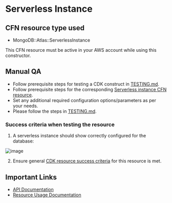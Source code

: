 # Serverless Instance

## CFN resource type used
- MongoDB::Atlas::ServerlessInstance

This CFN resource must be active in your AWS account while using this constructor.

## Manual QA
- Follow prerequisite steps for testing a CDK construct in [TESTING.md](../../../TESTING.md).
- Follow prerequisite steps for the corresponding [Serverless instance CFN resource](https://github.com/mongodb/mongodbatlas-cloudformation-resources/blob/master/cfn-resources/serverless-instance/test/README.md).
- Set any additional required configuration options/parameters as per your needs.
- Please follow the steps in [TESTING.md](../../../TESTING.md).


### Success criteria when testing the resource
1. A serverless instance should show correctly configured for the database:

![image](https://user-images.githubusercontent.com/122359335/228200365-6e5950d8-1284-426c-97c8-57a6b24181d6.png)

2. Ensure general [CDK resource success criteria](../../../TESTING.md) for this resource is met.

## Important Links
- [API Documentation](https://www.mongodb.com/docs/atlas/reference/api-resources-spec/#tag/Serverless-Instances)
- [Resource Usage Documentation](https://www.mongodb.com/docs/atlas/tutorial/create-serverless-instance/)